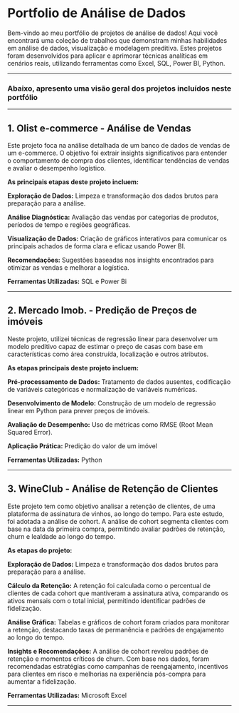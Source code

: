 # **Portfolio de Análise de Dados**
Bem-vindo ao meu portfólio de projetos de análise de dados! Aqui você encontrará uma coleção de trabalhos que demonstram minhas habilidades em análise de dados, visualização e modelagem preditiva. 
Estes projetos foram desenvolvidos para aplicar e aprimorar técnicas analíticas em cenários reais, utilizando ferramentas como Excel, SQL, Power BI, Python.
______________________________________________________________________________________________________________________________________________________________________________
### **Abaixo, apresento uma visão geral dos projetos incluídos neste portfólio**
______________________________________________________________________________________________________________________________________________________________________________
## **1. Olist e-commerce - Análise de Vendas**
Este projeto foca na análise detalhada de um banco de dados de vendas de um e-commerce. O objetivo foi extrair insights significativos para entender o comportamento de compra dos clientes, identificar tendências de vendas e avaliar o desempenho logístico.

**As principais etapas deste projeto incluem:**

**Exploração de Dados:** Limpeza e transformação dos dados brutos para preparação para a análise.

**Análise Diagnóstica:** Avaliação das vendas por categorias de produtos, períodos de tempo e regiões geográficas.

**Visualização de Dados:** Criação de gráficos interativos para comunicar os principais achados de forma clara e eficaz usando Power BI.

**Recomendações:** Sugestões baseadas nos insights encontrados para otimizar as vendas e melhorar a logística.

**Ferramentas Utilizadas:** SQL e Power Bi
________________________________________________________________________________________________________________________________________________________________________
## **2. Mercado Imob. - Predição de Preços de imóveis**
Neste projeto, utilizei técnicas de regressão linear para desenvolver um modelo preditivo capaz de estimar o preço de casas com base em características como área construída, localização e outros atributos.

**As etapas principais deste projeto incluem:**

**Pré-processamento de Dados:** Tratamento de dados ausentes, codificação de variáveis categóricas e normalização de variáveis numéricas.

**Desenvolvimento de Modelo:** Construção de um modelo de regressão linear em Python para prever preços de imóveis.

**Avaliação de Desempenho:** Uso de métricas como RMSE (Root Mean Squared Error).

**Aplicação Prática:** Predição do valor de um imóvel 

**Ferramentas Utilizadas:** Python
______________________________________________________________________________________________________________________________________________________________________________
## **3. WineClub - Análise de Retenção de Clientes**

Este projeto tem como objetivo analisar a retenção de clientes, de uma plataforma de assinatura de vinhos, ao longo do tempo. Para este estudo, foi adotada a análise de cohort. A análise de cohort segmenta clientes com base na data da primeira compra, permitindo avaliar padrões de retenção, churn e lealdade ao longo do tempo.

**As etapas do projeto:** 

**Exploração de Dados:** Limpeza e transformação dos dados brutos para preparação para a análise.

**Cálculo da Retenção:** A retenção foi calculada como o percentual de clientes de cada cohort que mantiveram a assinatura ativa, comparando os ativos mensais com o total inicial, permitindo identificar padrões de fidelização.

**Análise Gráfica:** Tabelas e gráficos de cohort foram criados para monitorar a retenção, destacando taxas de permanência e padrões de engajamento ao longo do tempo.

**Insights e Recomendações:** A análise de cohort revelou padrões de retenção e momentos críticos de churn. Com base nos dados, foram recomendadas estratégias como campanhas de reengajamento, incentivos para clientes em risco e melhorias na experiência pós-compra para aumentar a fidelização.

**Ferramentas Utilizadas:** Microsoft Excel
______________________________________________________________________________________________________________________________________________________________________________
